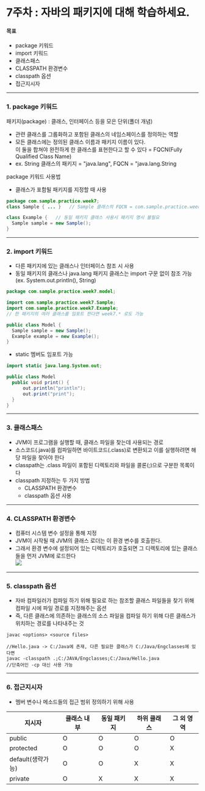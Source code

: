 # 7주차 : 자바의 패키지에 대해 학습하세요.

#### 목표

- package 키워드
- import 키워드
- 클래스패스
- CLASSPATH 환경변수
- classpath 옵션
- 접근지시자
------------
### 1. package 키워드
패키지(package) : 클래스, 인터페이스 등을 모은 단위(폴더 개념)  
- 관련 클래스를 그룹화하고 포함된 클래스의 네임스페이스를 정의하는 역할
- 모든 클래스에는 정의된 클래스 이름과 패키지 이름이 있다.  
  이 둘을 합쳐야 완전하게 한 클래스를 표현한다고 할 수 있다 = FQCN(Fully Qualified Class Name)  
- ex. String 클래스의 패키지 = "java.lang", FQCN = "java.lang.String  
  
package 키워드 사용법
- 클래스가 포함될 패키지를 지정할 때 사용
```java
package com.sample.practice.week7;
class Sample { ... }   // Sample 클래스의 FQCN = com.sample.practice.week7.Sample

class Example {   // 동일 패키지 클래스 사용시 패키지 명시 불필요
  Sample sample = new Sample();
}
```
------------
### 2. import 키워드
- 다른 패키지에 있는 클래스나 인터페이스 참조 시 사용
- 동일 패키지의 클래스나 java.lang 패키지 클래스는 import 구문 없이 참조 가능(ex. System.out.println(), String)
```java
package com.sample.practice.week7.model;

import com.sample.practice.week7.Sample;
import com.sample.practice.week7.Example;
// 한 패키지의 여러 클래스를 임포트 한다면 week7.* 로도 가능

public class Model {
  Sample sample = new Sample();
  Example example = new Example();
}
```
- static 멤버도 임포트 가능
```java
import static java.lang.System.out;

public class Model
  public void print() {
      out.println("println");
      out.print("print");
  }
}
```
------------
### 3. 클래스패스
- JVM이 프로그램을 실행할 때, 클래스 파일을 찾는데 사용되는 경로
- 소스코드(.java)를 컴파일하면 바이트코드(.class)로 변환되고 이를 실행하려면 해당 파일을 찾아야 한다
- classpath는 .class 파일이 포함된 디렉토리와 파일을 콜론(;)으로 구분한 목록이다
- classpath 지정하는 두 가지 방법
  - CLASSPATH 환경변수
  - classpath 옵션 사용
  
------------
### 4. CLASSPATH 환경변수
- 컴퓨터 시스템 변수 설정을 통해 지정
- JVM이 시작될 때 JVM의 클래스 로더는 이 환경 변수를 호출한다. 
- 그래서 환경 변수에 설정되어 있는 디렉토리가 호출되면 그 디렉토리에 있는 클래스들을 먼저 JVM에 로드한다  
![](https://img1.daumcdn.net/thumb/R1280x0/?scode=mtistory2&fname=https%3A%2F%2Fblog.kakaocdn.net%2Fdn%2FcgTFrB%2FbtqRqb5kigF%2FTIDMKzmCWECK2NDscHxQH0%2Fimg.png)  
  
------------
### 5. classpath 옵션
- 자바 컴파일러가 컴파일 하기 위해 필요로 하는 참조할 클래스 파일들을 찾기 위해 컴파일 시에 파일 경로를 지정해주는 옵션
- 즉, 다른 클래스에 의존하는 클래스의 소스 파일을 컴파일 하기 위해 다른 클래스가 위치하는 경로를 나타내주는 것
```
javac <options> <source files>

//Hello.java -> C:/Java에 존재, 다른 필요한 클래스가 C:/Java/Engclasses에 있다면
javac -classpath .;C:/JAVA/Engclasses;C:/Java/Hello.java
//단축어인 -cp 대신 사용 가능
```

------------
### 6. 접근지시자
- 멤버 변수나 메소드들의 접근 범위 정의하기 위해 사용
  
지시자|클래스 내부|동일 패키지|하위 클래스|그 외 영역|  
--------|-----|------|------|------
public|O|O|O|O
protected|O|O|O|X
default(생략가능)|O|O|X|X
private|O|X|X|X  
